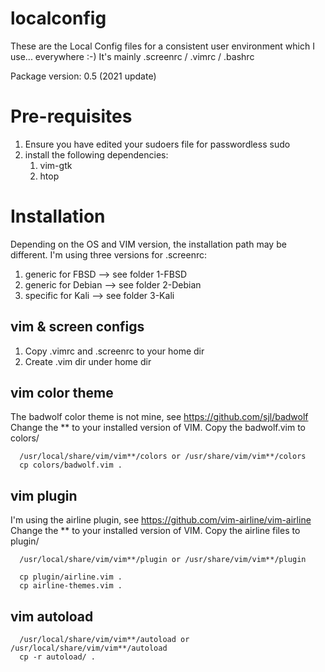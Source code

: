 # localconfig

These are the Local Config files for a consistent user environment which I use... everywhere :-)
It's mainly .screenrc / .vimrc / .bashrc

Package version: 0.5 (2021 update)

# Pre-requisites

1. Ensure you have edited your sudoers file for passwordless sudo
2. install the following dependencies:
   1. vim-gtk
   2. htop

# Installation

Depending on the OS and VIM version, the installation path may be different. I'm using three versions for .screenrc:

1) generic for FBSD   --> see folder 1-FBSD
2) generic for Debian --> see folder 2-Debian
3) specific for Kali  --> see folder 3-Kali

## vim & screen configs

1. Copy .vimrc and .screenrc to your home dir
2. Create .vim dir under home dir

## vim color theme

The badwolf color theme is not mine, see <https://github.com/sjl/badwolf>
Change the ** to your installed version of VIM. Copy the badwolf.vim to colors/

      /usr/local/share/vim/vim**/colors or /usr/share/vim/vim**/colors
      cp colors/badwolf.vim .

## vim plugin

I'm using the airline plugin, see <https://github.com/vim-airline/vim-airline>
Change the ** to your installed version of VIM. Copy the airline files to plugin/

      /usr/local/share/vim/vim**/plugin or /usr/share/vim/vim**/plugin

      cp plugin/airline.vim .
      cp airline-themes.vim .

## vim autoload

      /usr/local/share/vim/vim**/autoload or /usr/local/share/vim/vim**/autoload
      cp -r autoload/ .
